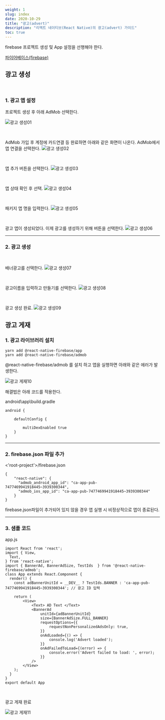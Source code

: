 ```yaml
---
weight: 1
slug: index
date: 2020-10-29
title: "광고(advert)"
description: "리액트 네이티브(React Native)의 광고(advert) 가이드"
toc: true
---
```


firebase 프로젝트 생성 및 App 설정을 선행해야 한다.

[파이어베이스(firebase)](/docs/front/reactnative/firebase/) 

## 광고 생성

<br>

### 1. 광고 앱 설정

프로젝트 생성 후 아래 AdMob 선택한다.

![광고 생성01](/docs/front/reactnative/advert/01.png)

<br>

AdMob 가입 후 계정에 카드연결 등 완료하면 아래와 같은 화면이 나온다.
AdMob에서 앱 연결을 선택한다.
![광고 생성02](/docs/front/reactnative/advert/02.png)

<br>

앱 추가 버튼을 선택한다.
![광고 생성03](/docs/front/reactnative/advert/03.png)

<br>

앱 상태 확인 후 선택.
![광고 생성04](/docs/front/reactnative/advert/04.png)

<br>

패키지 앱 명을 입력한다.
![광고 생성05](/docs/front/reactnative/advert/05.png)

<br>

광고 앱이 생성되었다. 이제 광고를 생성하기 위해 버튼을 선택한다.
![광고 생성06](/docs/front/reactnative/advert/06.png)
- - -

### 2. 광고 생성

<br>

배너광고를 선택한다.
![광고 생성07](/docs/front/reactnative/advert/07.png)

<br>

광고이름을 입력하고 만들기를 선택한다.
![광고 생성08](/docs/front/reactnative/advert/08.png)

<br>

광고 생성 완료.
![광고 생성09](/docs/front/reactnative/advert/09.png)

## 광고 게재

### 1. 광고 라이브러리 설치

```
yarn add @react-native-firebase/app
yarn add @react-native-firebase/admob
```

@react-native-firebase/admob 를 설치 하고 앱을 실행하면
아래와 같은 에러가 발생한다.

![광고 게재10](/docs/front/reactnative/advert/10.png)

해결법은 아래 코드를 적용한다.

android\app\build.gradle
```
android {

    defaultConfig {
           
        multiDexEnabled true
    }
}
```

- - -

### 2. firebase.json 파일 추가

<'root-project'>/firebase.json
```
{
    "react-native": {
      "admob_android_app_id": "ca-app-pub-7477469941918445~3939300344",
      "admob_ios_app_id": "ca-app-pub-7477469941918445~3939300344"
    }
}
```

firebase.json파일이 추가되어 있지 않을 경우 앱 실행 시
비정상적으로 앱이 종료된다.

- - -

### 3. 샘플 코드

app.js
```
import React from 'react';
import { View, 
  Text, 
} from 'react-native';
import { BannerAd, BannerAdSize, TestIds  } from '@react-native-firebase/admob';
class App extends React.Component {
  render() {
    const adBannerUnitId = __DEV__ ? TestIds.BANNER : 'ca-app-pub-7477469941918445~3939300344'; // 광고 ID 입력 

    return (
        <View>
            <Text> AD Text </Text>
            <BannerAd
                unitId={adBannerUnitId}
                size={BannerAdSize.FULL_BANNER}
                requestOptions={{
                    requestNonPersonalizedAdsOnly: true,
                }}
                onAdLoaded={() => {
                    console.log('Advert loaded');
                }}
                onAdFailedToLoad={(error) => {
                    console.error('Advert failed to load: ', error);
                }}
            />
        </View>
    );
  }
}
export default App
```

<br>

광고 게재 완료

![광고 게재11](/docs/front/reactnative/advert/11.png)